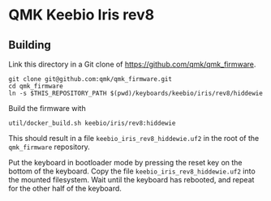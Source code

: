 # QMK Keebio Iris rev8

## Building

Link this directory in a Git clone of https://github.com/qmk/qmk_firmware.

```shell
git clone git@github.com:qmk/qmk_firmware.git
cd qmk_firmware
ln -s $THIS_REPOSITORY_PATH $(pwd)/keyboards/keebio/iris/rev8/hiddewie
```

Build the firmware with
```shell
util/docker_build.sh keebio/iris/rev8:hiddewie
```

This should result in a file `keebio_iris_rev8_hiddewie.uf2` in the root of the `qmk_firmware` repository.

Put the keyboard in bootloader mode by pressing the reset key on the bottom of the keyboard. Copy the file `keebio_iris_rev8_hiddewie.uf2` into the mounted filesystem. Wait until the keyboard has rebooted, and repeat for the other half of the keyboard.
